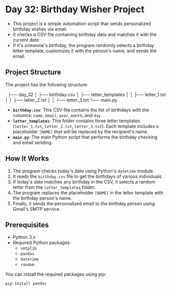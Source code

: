 # Day 32: Birthday Wisher Project

- This project is a simple automation script that sends personalized birthday wishes via email. 
- It checks a CSV file containing birthday data and matches it with the current date.
- If it's someone's birthday, the program randomly selects a birthday letter template, customizes it with the person's name, and sends the email.

## Project Structure

The project has the following structure:

.
├── day_32
│   ├── birthday.csv
│   ├── letter_templates
│   │   ├── letter_1.txt
│   │   ├── letter_2.txt
│   │   └── letter_3.txt
└── main.py
.

- **`birthday.csv`**: This CSV file contains the list of birthdays with the columns: `name`, `email`, `year`, `month`, and `day`.
- **`letter_templates`**: This folder contains three letter templates (`letter_1.txt`, `letter_2.txt`, `letter_3.txt`). Each template includes a placeholder `[NAME]` that will be replaced by the recipient's name.
- **`main.py`**: The main Python script that performs the birthday checking and email sending.

## How It Works

1. The program checks today's date using Python's `datetime` module.
2. It reads the `birthday.csv` file to get the birthdays of various individuals.
3. If today's date matches any birthday in the CSV, it selects a random letter from the `letter_templates` folder.
4. The program replaces the placeholder `[NAME]` in the letter template with the birthday person's name.
5. Finally, it sends the personalized email to the birthday person using Gmail's SMTP service.

## Prerequisites

- Python 3.x
- Required Python packages:
  - `smtplib`
  - `pandas`
  - `datetime`
  - `random`

You can install the required packages using pip:

```bash
pip install pandas
